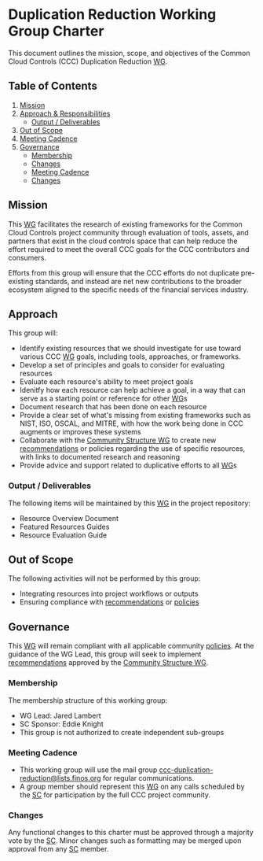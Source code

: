 # Duplication Reduction Working Group Charter

This document outlines the mission, scope, and objectives of the Common Cloud Controls (CCC) Duplication Reduction [WG].

## Table of Contents

1. [Mission](#mission)
2. [Approach & Responsibilities](#approach--responsibilities)
   - [Output / Deliverables](#output--deliverables)
3. [Out of Scope](#out-of-scope)
4. [Meeting Cadence](#meeting-cadence)
5. [Governance](#governance)
   - [Membership](#membership)
   - [Changes](#changes)
   - [Meeting Cadence](#meeting-cadence)
   - [Changes](#changes)

## Mission

This [WG] facilitates the research of existing frameworks for the Common Cloud Controls project community through evaluation of tools, assets, and partners that exist in the cloud controls space that can help reduce the effort required to meet the overall CCC goals for the CCC contributors and consumers.

Efforts from this group will ensure that the CCC efforts do not duplicate pre-existing standards, and instead are net new contributions to the broader ecosystem aligned to the specific needs of the financial services industry.

## Approach

This group will:

- Identify existing resources that we should investigate for use toward various CCC [WG] goals, including tools, approaches, or frameworks.
- Develop a set of principles and goals to consider for evaluating resources
- Evaluate each resource's ability to meet project goals
- Idenitfy how each resource can help achieve a goal, in a way that can serve as a starting point or reference for other [WG]s
- Document research that has been done on each resource 
- Provide a clear set of what's missing from existing frameworks such as NIST, ISO, OSCAL, and MITRE, with how the work being done in CCC augments or improves these systems
- Collaborate with the [Community Structure WG] to create new [recommendations] or policies regarding the use of specific resources, with links to documented research and reasoning
- Provide advice and support related to duplicative efforts to all [WG]s

### Output / Deliverables

The following items will be maintained by this [WG] in the project repository:

- Resource Overview Document
- Featured Resources Guides
- Resource Evaluation Guide

## Out of Scope

The following activities will not be performed by this group:

- Integrating resources into project workflows or outputs
- Ensuring compliance with [recommendations] or [policies]

## Governance

This [WG] will remain compliant with all applicable community [policies]. At the guidance of the WG Lead, this group will seek to implement [recommendations] approved by the [Community Structure WG].

### Membership

The membership structure of this working group:

- WG Lead: Jared Lambert
- SC Sponsor: Eddie Knight
- This group is not authorized to create independent sub-groups

### Meeting Cadence

* This working group will use the mail group <ccc-duplication-reduction@lists.finos.org> for regular communications.
* A group member should represent this [WG] on any calls scheduled by the [SC] for participation by the full CCC project community.

### Changes

Any functional changes to this charter must be approved through a majority vote by the [SC]. Minor changes such as formatting may be merged upon approval from any [SC] member.

[WG]: <../../community-groups.md#working-groups>
[SC]: <../../community-groups.md#steering-committee>
[Community Structure WG]: <../community-structure/charter.md>
[policies]: <../../community-policies/README.md>
[recommendations]: <../../community-recommendations/README.md>